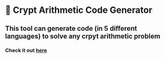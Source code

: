 # 📜 Crypt Arithmetic Code Generator
## This tool can generate code (in 5 different languages) to solve any crpyt arithmetic problem
### Check it out [here](https://its-me-sv.github.io/crypt-arithmetic-code-generator)